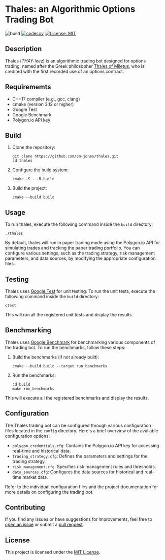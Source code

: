# Thales: an Algorithmic Options Trading Bot

![build](https://github.com/cm-jones/thales/actions/workflows/ci.yml/badge.svg)
[![codecov](https://codecov.io/gh/cm-jones/thales/branch/main/graph/badge.svg?token=fc9ee083-78b6-4e43-bf23-bfa85832df85)](https://codecov.io/gh/cm-jones/thales)
[![License: MIT](https://img.shields.io/badge/License-MIT-yellow.svg)](https://opensource.org/licenses/MIT)

## Description

Thales (*THAY-leez*) is an algorithmic trading bot designed for options trading, named after the Greek philosopher [Thales of Miletus](https://en.wikipedia.org/wiki/Thales_of_Miletus), who is credited with the first recorded use of an options contract.

## Requirememts

- C++17 compiler (e.g., gcc, clang)
- cmake (version 3.12 or higher)
- Google Test
- Google Benchmark
- Polygon.io API key

## Build

1. Clone the repository:
   ```
   git clone https://github.com/cm-jones/thales.git
   cd thales
   ```

2. Configure the build system:
   ```
   cmake -S . -B build
   ```

3. Build the project:
   ```
   cmake --build build
   ```

## Usage

To run thales, execute the following command inside the `build` directory:

```
./thales
```

By default, thales will run in paper trading mode using the Polygon.io API for simulating trades and tracking the paper trading portfolio. You can configure various settings, such as the trading strategy, risk management parameters, and data sources, by modifying the appropriate configuration files.

## Testing

Thales uses [Google Test](https://github.com/google/googletest) for unit testing. To run the unit tests, execute the following command inside the `build` directory:

```
ctest
```

This will run all the registered unit tests and display the results.

## Benchmarking

Thales uses [Google Benchmark](https://github.com/google/benchmark) for benchmarking various components of the trading bot. To run the benchmarks, follow these steps:

1. Build the benchmarks (if not already built):
   ```
   cmake --build build --target run_benchmarks
   ```

2. Run the benchmarks:
   ```
   cd build
   make run_benchmarks
   ```

This will execute all the registered benchmarks and display the results.

## Configuration

The Thales trading bot can be configured through various configuration files located in the `config` directory. Here's a brief overview of the available configuration options:

- `polygon_credentials.cfg`: Contains the Polygon.io API key for accessing real-time and historical data.
- `trading_strategy.cfg`: Defines the parameters and settings for the trading strategy.
- `risk_management.cfg`: Specifies risk management rules and thresholds.
- `data_sources.cfg`: Configures the data sources for historical and real-time market data.

Refer to the individual configuration files and the project documentation for more details on configuring the trading bot.

## Contributing

If you find any issues or have suggestions for improvements, feel free to [open an issue](https://github.com/cm-jones/thales/issues/new) or submit a [pull request](https://github.com/thales/libdsc/compare).

## License

This project is licensed under the [MIT License](LICENSE).
